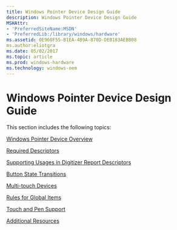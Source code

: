 ```yaml
---
title: Windows Pointer Device Design Guide
description: Windows Pointer Device Design Guide
MSHAttr:
- 'PreferredSiteName:MSDN'
- 'PreferredLib:/library/windows/hardware'
ms.assetid: 0E960F55-B1EA-4B9A-870D-DEB183AEBB08
ms.author:eliotgra
ms.date: 05/02/2017
ms.topic: article
ms.prod: windows-hardware
ms.technology: windows-oem
---
```


# Windows Pointer Device Design Guide


This section includes the following topics:

[Windows Pointer Device Overview](windows-pointer-device-overview.md)

[Required Descriptors](required-descriptors.md)

[Supporting Usages in Digitizer Report Descriptors](supporting-usages-in-digitizer-report-descriptors.md)

[Button State Transitions](button-state-transitions.md)

[Multi-touch Devices](multitouch-devices.md)

[Rules for Global Items](rules-for-global-items.md)

[Touch and Pen Support](touch-and-pen-support.md)

[Additional Resources](additional-resources.md)

 

 






